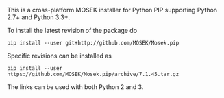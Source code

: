 This is a cross-platform MOSEK installer for Python PIP supporting Python 2.7+ and Python 3.3+. 

To install the latest revision of the package do
<pre><code>pip install --user git+http://github.com/MOSEK/Mosek.pip</code></pre>

Specific revisions can be installed as 
<pre><code>pip install --user https://github.com/MOSEK/Mosek.pip/archive/7.1.45.tar.gz</code></pre>

The links can be used with both Python 2 and 3.
